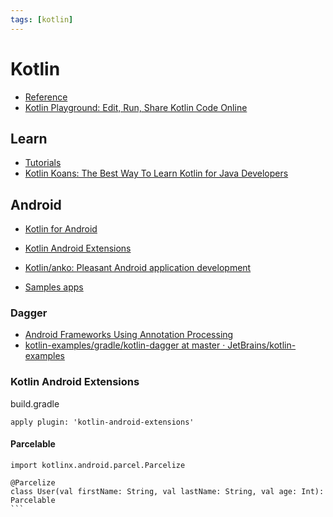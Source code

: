 ```yaml
---
tags: [kotlin]
---
```


# Kotlin

* [Reference](https://kotlinlang.org/docs/reference/)
* [Kotlin Playground: Edit, Run, Share Kotlin Code Online](https://play.kotlinlang.org/)


## Learn

* [Tutorials](https://kotlinlang.org/docs/tutorials/)
* [Kotlin Koans: The Best Way To Learn Kotlin for Java Developers](https://play.kotlinlang.org/koans/overview)

## Android

* [Kotlin for Android](https://kotlinlang.org/docs/reference/android-overview.html)
* [Kotlin Android Extensions](https://kotlinlang.org/docs/tutorials/android-plugin.html)
* [Kotlin/anko: Pleasant Android application development](https://github.com/Kotlin/anko)

* [Samples apps](https://developer.android.com/samples/?language=kotlin)

### Dagger

* [Android Frameworks Using Annotation Processing](https://kotlinlang.org/docs/tutorials/android-frameworks.html#dagger)
* [kotlin-examples/gradle/kotlin-dagger at master · JetBrains/kotlin-examples](https://github.com/JetBrains/kotlin-examples/tree/master/gradle/kotlin-dagger)

### Kotlin Android Extensions

build.gradle
```
apply plugin: 'kotlin-android-extensions'
```

#### Parcelable 

````
import kotlinx.android.parcel.Parcelize

@Parcelize
class User(val firstName: String, val lastName: String, val age: Int): Parcelable
``` 

